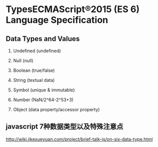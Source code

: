 # TypesECMAScript®2015 (ES 6) Language Specification


## Data Types and Values  

1. Undefined (undefined) 

2. Null (null)  

3. Boolean (true/false)  

4. String (textual data)  

5. Symbol (unique & immutable)  

6. Number (NaN/2^64-2^53+3)  

7. Object (data property/accessor property)  


## javascript 7种数据类型以及特殊注意点  
http://wiki.jikexueyuan.com/project/brief-talk-js/on-six-data-type.html  











